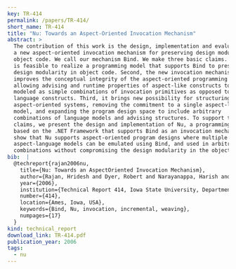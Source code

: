 ```yaml
---
key: TR-414
permalink: /papers/TR-414/
short_name: TR-414
title: "Nu: Towards an Aspect-Oriented Invocation Mechanism"
abstract: >
  The contribution of this work is the design, implementation and evaluation of
  a new aspect-oriented invocation mechanism for preserving design modularity in
  object code. We call our mechanism Bind. We make three basic claims. First, it
  is feasible to realize a programming model that supports Bind to preserve
  design modularity in object code. Second, the new invocation mechanism further
  improves the conceptual integrity of the aspect-oriented programming models by
  allowing advising and runtime properties of aspect-like constructs to be
  modeled as simple combinations of invocation primitives as opposed to new
  language constructs. Third, it brings new possibility for structuring
  aspect-oriented systems, removing the commitment to a single aspect-language
  model, and expanding the program design space to include arbitrary
  combinations of language models and advising structures. To support these
  claims, we present the design and implementation of Nu, a programming model
  based on the .NET Framework that supports Bind as an invocation mechanism. We
  show that Nu supports aspect-oriented program designs where multiple
  aspect-language models can be emulated using Bind, and used in arbitrary
  combinations without compromising the design modularity in the object code.
bib:  |
  @techreport{rajan2006nu,
    title={Nu: Towards an AspectOriented Invocation Mechanism},
    author={Rajan, Hridesh and Dyer, Robert and Narayanappa, Harish and Hanna, Youssef},
    year={2006},
    institution={Technical Report 414, Iowa State University, Department of Computer Science},
    number={414},
    location={Ames, Iowa, USA},
    keywords={Bind, Nu, invocation, incremental, weaving},
    numpages={17}
  }
kind: technical_report
download_link: TR-414.pdf
publication_year: 2006
tags:
  - nu
---
```


